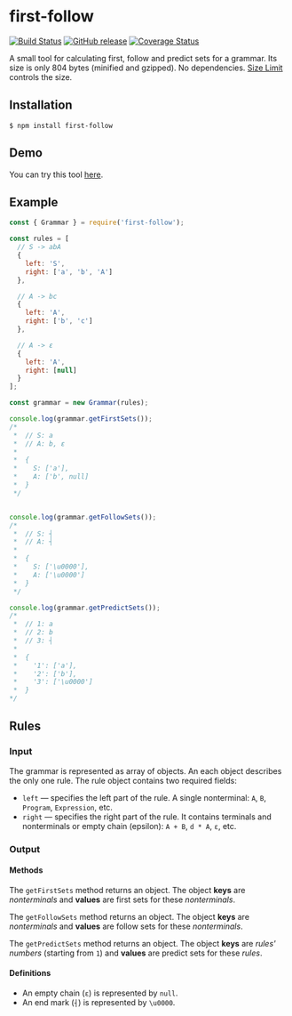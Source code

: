 # first-follow

[![Build Status](https://travis-ci.org/MikeDevice/first-follow.svg?branch=master)](https://travis-ci.org/MikeDevice/first-follow)
[![GitHub release](https://img.shields.io/github/release/MikeDevice/first-follow.svg)](https://github.com/MikeDevice/first-follow/releases)
[![Coverage Status](https://coveralls.io/repos/github/MikeDevice/first-follow/badge.svg?branch=master)](https://coveralls.io/github/MikeDevice/first-follow?branch=master)

A small tool for calculating first, follow and predict sets for a grammar. Its size is only 804 bytes (minified and gzipped). No dependencies. [Size Limit](https://github.com/ai/size-limit) controls the size.


## Installation
```
$ npm install first-follow
```

## Demo
You can try this tool [here](https://mikedevice.github.io/first-follow/).

## Example
```js
const { Grammar } = require('first-follow');

const rules = [
  // S -> abA
  {
    left: 'S',
    right: ['a', 'b', 'A']
  },

  // A -> bc
  {
    left: 'A',
    right: ['b', 'c']
  },

  // A -> ε
  {
    left: 'A',
    right: [null]
  }
];

const grammar = new Grammar(rules);

console.log(grammar.getFirstSets());
/*
 *  // S: a
 *  // A: b, ε
 *
 *  {
 *    S: ['a'],
 *    A: ['b', null]
 *  }
 */


console.log(grammar.getFollowSets());
/*
 *  // S: ┤
 *  // A: ┤
 *
 *  {
 *    S: ['\u0000'],
 *    A: ['\u0000']
 *  }
 */

console.log(grammar.getPredictSets());
/*
 *  // 1: a
 *  // 2: b
 *  // 3: ┤
 * 
 *  {
 *    '1': ['a'],
 *    '2': ['b'],
 *    '3': ['\u0000']
 *  }
*/
```

## Rules

### Input
The grammar is represented as array of objects. An each object describes the only one rule. The rule object contains two required fields:

* `left` — specifies the left part of the rule. A single nonterminal: `A`, `B`, `Program`, `Expression`, etc.
* `right` — specifies the right part of the rule. It contains terminals and nonterminals or empty chain (epsilon): `A + B`, `d * A`, `ε`, etc.

### Output

#### Methods
The `getFirstSets` method returns an object. The object **keys** are *nonterminals* and **values** are first sets for these *nonterminals*.

The `getFollowSets` method returns an object. The object **keys** are *nonterminals* and **values** are follow sets for these *nonterminals*.

The `getPredictSets` method returns an object. The object **keys** are  *rules' numbers* (starting from `1`) and **values** are predict sets for these *rules*.

#### Definitions
* An empty chain (`ε`) is represented by `null`.
* An end mark (`┤`) is represented by `\u0000`.
